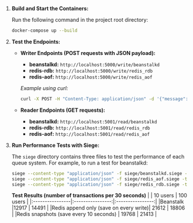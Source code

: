1. **Build and Start the Containers:**

   Run the following command in the project root directory:

   ```bash
   docker-compose up --build
   ```

2. **Test the Endpoints:**

   - **Writer Endpoints (POST requests with JSON payload):**

     - **beanstalkd:** `http://localhost:5000/write/beanstalkd`
     - **redis-rdb:** `http://localhost:5000/write/redis_rdb`
     - **redis-aof:** `http://localhost:5000/write/redis_aof`

     _Example using curl:_

     ```bash
     curl -X POST -H "Content-Type: application/json" -d '{"message": "Hello from beanstalkd"}' http://localhost:5000/write/beanstalkd
     ```

   - **Reader Endpoints (GET requests):**
     - **beanstalkd:** `http://localhost:5001/read/beanstalkd`
     - **redis-rdb:** `http://localhost:5001/read/redis_rdb`
     - **redis-aof:** `http://localhost:5001/read/redis_aof`

3. **Run Performance Tests with Siege:**

   The `siege` directory contains three files to test the performance of each queue system. For example, to run a test for beanstalkd:

   ```bash
   siege --content-type "application/json" -f siege/beanstalkd.siege -t30s -c100
   siege --content-type "application/json" -f siege/redis_aof.siege -t30s -c100
   siege --content-type "application/json" -f siege/redis_rdb.siege -t30s -c100
   ```

   **Test Results (number of transactions per 30 seconds)**
   | | 10 users | 100 users |
   |:----------------|:----------------:|:----------------:|
   |Beanstalk |12917 | 14491 |
   |Redis append only (save on every write)| 21612 | 18806 |
   |Redis snapshots (save every 10 seconds) | 19768 | 21413 |
